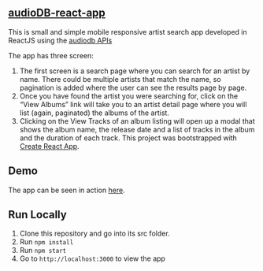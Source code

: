 
[**audioDB-react-app**](https://github.com/rashmiap/audioDB-react-app)
-
This is small and simple mobile responsive artist search app developed in ReactJS using the [audiodb APIs](https://www.theaudiodb.com/api_guide.php)

The app has three screen:
  1) The first screen is a search page where you can search for an artist by name. There
  could be multiple artists that match the name, so pagination is added
  where the user can see the results page by page.
  2) Once you have found the artist you were searching for, click on the “View Albums”
  link will take you to an artist detail page where you will list (again, paginated) the
  albums of the artist.
  3) Clicking on the View Tracks of an album listing will open up a modal that shows the
  album name, the release date and a list of tracks in the album and the duration of
  each track.
This project was bootstrapped with [Create React App](https://github.com/facebookincubator/create-react-app).

Demo
-
The app can be seen in action [here](https://audiodb-artist-searchapp.surge.sh/).

**Run Locally**
-
 1.  Clone this repository and go into its src folder.
 2.  Run  `npm install`
 3.  Run  `npm start`
 4.  Go to  `http://localhost:3000`  to view the app
